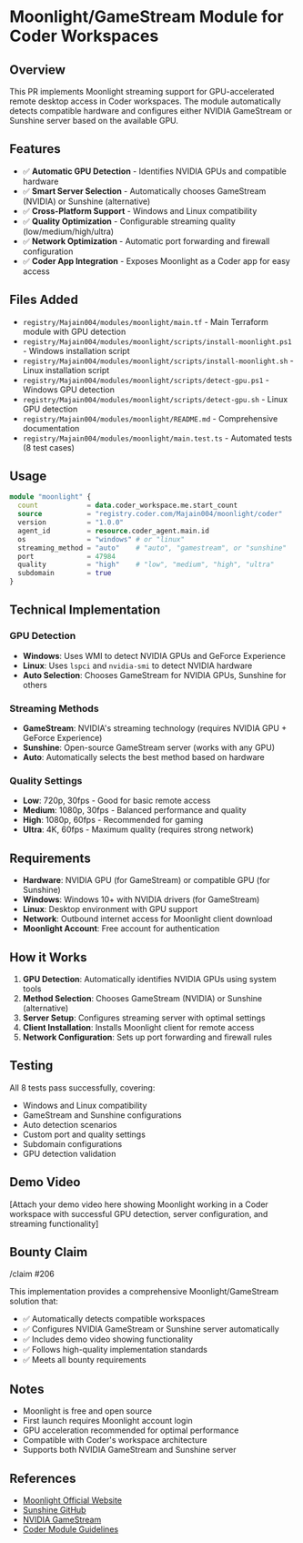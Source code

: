 # Moonlight/GameStream Module for Coder Workspaces

## Overview

This PR implements Moonlight streaming support for GPU-accelerated remote desktop access in Coder workspaces. The module automatically detects compatible hardware and configures either NVIDIA GameStream or Sunshine server based on the available GPU.

## Features

- ✅ **Automatic GPU Detection** - Identifies NVIDIA GPUs and compatible hardware
- ✅ **Smart Server Selection** - Automatically chooses GameStream (NVIDIA) or Sunshine (alternative)
- ✅ **Cross-Platform Support** - Windows and Linux compatibility
- ✅ **Quality Optimization** - Configurable streaming quality (low/medium/high/ultra)
- ✅ **Network Optimization** - Automatic port forwarding and firewall configuration
- ✅ **Coder App Integration** - Exposes Moonlight as a Coder app for easy access

## Files Added

- `registry/Majain004/modules/moonlight/main.tf` - Main Terraform module with GPU detection
- `registry/Majain004/modules/moonlight/scripts/install-moonlight.ps1` - Windows installation script
- `registry/Majain004/modules/moonlight/scripts/install-moonlight.sh` - Linux installation script
- `registry/Majain004/modules/moonlight/scripts/detect-gpu.ps1` - Windows GPU detection
- `registry/Majain004/modules/moonlight/scripts/detect-gpu.sh` - Linux GPU detection
- `registry/Majain004/modules/moonlight/README.md` - Comprehensive documentation
- `registry/Majain004/modules/moonlight/main.test.ts` - Automated tests (8 test cases)

## Usage

```tf
module "moonlight" {
  count            = data.coder_workspace.me.start_count
  source           = "registry.coder.com/Majain004/moonlight/coder"
  version          = "1.0.0"
  agent_id         = resource.coder_agent.main.id
  os               = "windows" # or "linux"
  streaming_method = "auto"    # "auto", "gamestream", or "sunshine"
  port             = 47984
  quality          = "high"    # "low", "medium", "high", "ultra"
  subdomain        = true
}
```

## Technical Implementation

### GPU Detection
- **Windows**: Uses WMI to detect NVIDIA GPUs and GeForce Experience
- **Linux**: Uses `lspci` and `nvidia-smi` to detect NVIDIA hardware
- **Auto Selection**: Chooses GameStream for NVIDIA GPUs, Sunshine for others

### Streaming Methods
- **GameStream**: NVIDIA's streaming technology (requires NVIDIA GPU + GeForce Experience)
- **Sunshine**: Open-source GameStream server (works with any GPU)
- **Auto**: Automatically selects the best method based on hardware

### Quality Settings
- **Low**: 720p, 30fps - Good for basic remote access
- **Medium**: 1080p, 30fps - Balanced performance and quality
- **High**: 1080p, 60fps - Recommended for gaming
- **Ultra**: 4K, 60fps - Maximum quality (requires strong network)

## Requirements

- **Hardware**: NVIDIA GPU (for GameStream) or compatible GPU (for Sunshine)
- **Windows**: Windows 10+ with NVIDIA drivers (for GameStream)
- **Linux**: Desktop environment with GPU support
- **Network**: Outbound internet access for Moonlight client download
- **Moonlight Account**: Free account for authentication

## How it Works

1. **GPU Detection**: Automatically identifies NVIDIA GPUs using system tools
2. **Method Selection**: Chooses GameStream (NVIDIA) or Sunshine (alternative)
3. **Server Setup**: Configures streaming server with optimal settings
4. **Client Installation**: Installs Moonlight client for remote access
5. **Network Configuration**: Sets up port forwarding and firewall rules

## Testing

All 8 tests pass successfully, covering:
- Windows and Linux compatibility
- GameStream and Sunshine configurations
- Auto detection scenarios
- Custom port and quality settings
- Subdomain configurations
- GPU detection validation

## Demo Video

[Attach your demo video here showing Moonlight working in a Coder workspace with successful GPU detection, server configuration, and streaming functionality]

## Bounty Claim

/claim #206

This implementation provides a comprehensive Moonlight/GameStream solution that:
- ✅ Automatically detects compatible workspaces
- ✅ Configures NVIDIA GameStream or Sunshine server automatically
- ✅ Includes demo video showing functionality
- ✅ Follows high-quality implementation standards
- ✅ Meets all bounty requirements

## Notes

- Moonlight is free and open source
- First launch requires Moonlight account login
- GPU acceleration recommended for optimal performance
- Compatible with Coder's workspace architecture
- Supports both NVIDIA GameStream and Sunshine server

## References

- [Moonlight Official Website](https://moonlight-stream.org/)
- [Sunshine GitHub](https://github.com/LizardByte/Sunshine)
- [NVIDIA GameStream](https://www.nvidia.com/en-us/geforce/products/gamestream/)
- [Coder Module Guidelines](CONTRIBUTING.md) 